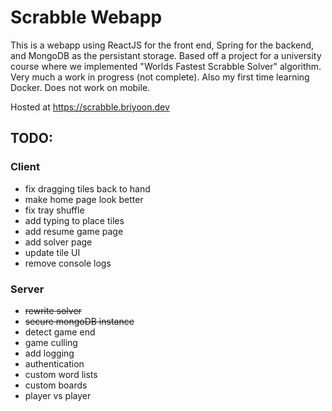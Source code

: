 # Scrabble Webapp
This is a webapp using ReactJS for the front end, Spring for the backend, and MongoDB as the persistant storage. Based off a project for a university course where we implemented "Worlds Fastest Scrabble Solver" algorithm. Very much a work in progress (not complete). Also my first time learning Docker. Does not work on mobile.

Hosted at https://scrabble.briyoon.dev

## TODO:
### Client
- fix dragging tiles back to hand
- make home page look better
- fix tray shuffle
- add typing to place tiles
- add resume game page
- add solver page
- update tile UI
- remove console logs
### Server
- ~~rewrite solver~~
- ~~secure mongoDB instance~~
- detect game end
- game culling
- add logging
- authentication
- custom word lists
- custom boards
- player vs player